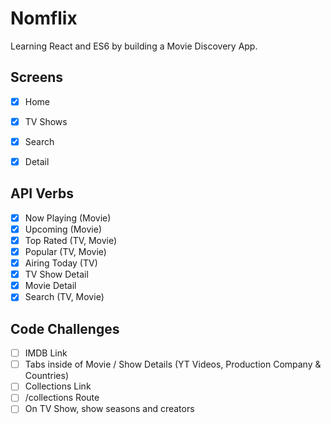 # Nomflix

Learning React and ES6 by building a Movie Discovery App.

## Screens

- [x] Home
- [x] TV Shows
- [x] Search
- [x] Detail


## API Verbs

- [x] Now Playing (Movie)
- [x] Upcoming (Movie)
- [x] Top Rated (TV, Movie)
- [x] Popular (TV, Movie)
- [x] Airing Today (TV)
- [x] TV Show Detail
- [x] Movie Detail
- [x] Search (TV, Movie)

## Code Challenges
- [ ] IMDB Link
- [ ] Tabs inside of Movie / Show Details (YT Videos, Production Company & Countries)
- [ ] Collections Link
- [ ] /collections Route
- [ ] On TV Show, show seasons and creators
